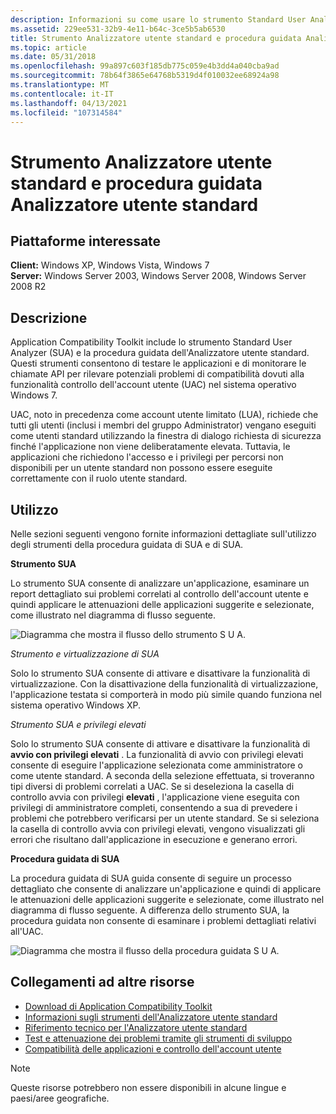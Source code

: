 ```yaml
---
description: Informazioni su come usare lo strumento Standard User Analyzer (SUA) e la procedura guidata di SUA per testare le applicazioni e rilevare potenziali problemi di compatibilità.
ms.assetid: 229ee531-32b9-4e11-b64c-3ce5b5ab6530
title: Strumento Analizzatore utente standard e procedura guidata Analizzatore utente standard
ms.topic: article
ms.date: 05/31/2018
ms.openlocfilehash: 99a897c603f185db775c059e4b3dd4a040cba9ad
ms.sourcegitcommit: 78b64f3865e64768b5319d4f010032ee68924a98
ms.translationtype: MT
ms.contentlocale: it-IT
ms.lasthandoff: 04/13/2021
ms.locfileid: "107314584"
---
```

# <a name="standard-user-analyzer-sua-tool-and-standard-user-analyzer-wizard-sua-wizard"></a>Strumento Analizzatore utente standard e procedura guidata Analizzatore utente standard

## <a name="affected-platforms"></a>Piattaforme interessate

**Client:** Windows XP, Windows Vista, Windows 7  
**Server:** Windows Server 2003, Windows Server 2008, Windows Server 2008 R2  

## <a name="description"></a>Descrizione

Application Compatibility Toolkit include lo strumento Standard User Analyzer (SUA) e la procedura guidata dell'Analizzatore utente standard. Questi strumenti consentono di testare le applicazioni e di monitorare le chiamate API per rilevare potenziali problemi di compatibilità dovuti alla funzionalità controllo dell'account utente (UAC) nel sistema operativo Windows 7.

UAC, noto in precedenza come account utente limitato (LUA), richiede che tutti gli utenti (inclusi i membri del gruppo Administrator) vengano eseguiti come utenti standard utilizzando la finestra di dialogo richiesta di sicurezza finché l'applicazione non viene deliberatamente elevata. Tuttavia, le applicazioni che richiedono l'accesso e i privilegi per percorsi non disponibili per un utente standard non possono essere eseguite correttamente con il ruolo utente standard.

## <a name="usage"></a>Utilizzo

Nelle sezioni seguenti vengono fornite informazioni dettagliate sull'utilizzo degli strumenti della procedura guidata di SUA e di SUA.

**Strumento SUA**

Lo strumento SUA consente di analizzare un'applicazione, esaminare un report dettagliato sui problemi correlati al controllo dell'account utente e quindi applicare le attenuazioni delle applicazioni suggerite e selezionate, come illustrato nel diagramma di flusso seguente.

![Diagramma che mostra il flusso dello strumento S U A.](images/act-suaflowchart-appcookbook.gif)

*Strumento e virtualizzazione di SUA*

Solo lo strumento SUA consente di attivare e disattivare la funzionalità di virtualizzazione. Con la disattivazione della funzionalità di virtualizzazione, l'applicazione testata si comporterà in modo più simile quando funziona nel sistema operativo Windows XP.

*Strumento SUA e privilegi elevati*

Solo lo strumento SUA consente di attivare e disattivare la funzionalità di **avvio con privilegi elevati** . La funzionalità di avvio con privilegi elevati consente di eseguire l'applicazione selezionata come amministratore o come utente standard. A seconda della selezione effettuata, si troveranno tipi diversi di problemi correlati a UAC. Se si deseleziona la casella di controllo avvia con privilegi **elevati** , l'applicazione viene eseguita con privilegi di amministratore completi, consentendo a sua di prevedere i problemi che potrebbero verificarsi per un utente standard. Se si seleziona la casella di controllo avvia con privilegi elevati, vengono visualizzati gli errori che risultano dall'applicazione in esecuzione e generano errori.

**Procedura guidata di SUA**

La procedura guidata di SUA guida consente di seguire un processo dettagliato che consente di analizzare un'applicazione e quindi di applicare le attenuazioni delle applicazioni suggerite e selezionate, come illustrato nel diagramma di flusso seguente. A differenza dello strumento SUA, la procedura guidata non consente di esaminare i problemi dettagliati relativi all'UAC.

![Diagramma che mostra il flusso della procedura guidata S U A.](images/act-suaflowchart-appcookbook.gif)

## <a name="links-to-other-resources"></a>Collegamenti ad altre risorse

-   [Download di Application Compatibility Toolkit](/windows-hardware/get-started/adk-install)
-   [Informazioni sugli strumenti dell'Analizzatore utente standard](/previous-versions/windows/it-pro/windows-7/cc838047(v=ws.10))
-   [Riferimento tecnico per l'Analizzatore utente standard](/previous-versions/windows/it-pro/windows-7/cc765948(v=ws.10))
-   [Test e attenuazione dei problemi tramite gli strumenti di sviluppo](/previous-versions/orphan-topics/ws.10/cc766461(v=ws.10))
-   [Compatibilità delle applicazioni e controllo dell'account utente](/previous-versions/windows/)

> [!Note]  
> Queste risorse potrebbero non essere disponibili in alcune lingue e paesi/aree geografiche.

 

 

 
